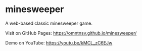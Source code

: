 # minesweeper
A web-based classic minesweeper game.

Visit on GitHub Pages:
https://omntnsv.github.io/minesweeper/

Demo on YouTube:
https://youtu.be/kMCL_zC6EJw
